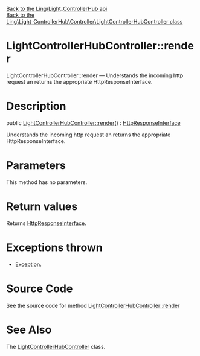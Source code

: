 [Back to the Ling/Light_ControllerHub api](https://github.com/lingtalfi/Light_ControllerHub/blob/master/doc/api/Ling/Light_ControllerHub.md)<br>
[Back to the Ling\Light_ControllerHub\Controller\LightControllerHubController class](https://github.com/lingtalfi/Light_ControllerHub/blob/master/doc/api/Ling/Light_ControllerHub/Controller/LightControllerHubController.md)


LightControllerHubController::render
================



LightControllerHubController::render — Understands the incoming http request an returns the appropriate HttpResponseInterface.




Description
================


public [LightControllerHubController::render](https://github.com/lingtalfi/Light_ControllerHub/blob/master/doc/api/Ling/Light_ControllerHub/Controller/LightControllerHubController/render.md)() : [HttpResponseInterface](https://github.com/lingtalfi/Light/blob/master/doc/api/Ling/Light/Http/HttpResponseInterface.md)




Understands the incoming http request an returns the appropriate HttpResponseInterface.




Parameters
================

This method has no parameters.


Return values
================

Returns [HttpResponseInterface](https://github.com/lingtalfi/Light/blob/master/doc/api/Ling/Light/Http/HttpResponseInterface.md).


Exceptions thrown
================

- [Exception](http://php.net/manual/en/class.exception.php).&nbsp;







Source Code
===========
See the source code for method [LightControllerHubController::render](https://github.com/lingtalfi/Light_ControllerHub/blob/master/Controller/LightControllerHubController.php#L24-L48)


See Also
================

The [LightControllerHubController](https://github.com/lingtalfi/Light_ControllerHub/blob/master/doc/api/Ling/Light_ControllerHub/Controller/LightControllerHubController.md) class.



